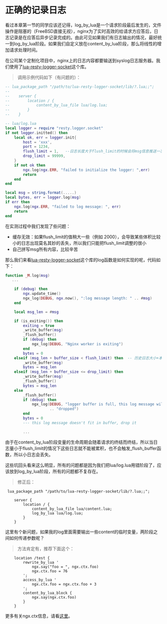 # 正确的记录日志

看过本章第一节的同学应该还记得，log_by_lua是一个请求阶段最后发生的，文件操作是阻塞的（FreeBSD直接无视），nginx为了实时高效的给请求方应答后，日志记录是在应答后异步记录完成的。由此可见如果我们有日志输出的情况，最好统一到log_by_lua阶段。如果我们自定义放在content_by_lua阶段，那么将线性的增加请求处理时间。

在公司某个定制化项目中，nginx上的日志内容都要输送到syslog日志服务器。我们使用了[lua-resty-logger-socket](https://github.com/cloudflare/lua-resty-logger-socket)这个库。

> 调用示例代码如下（有问题的）：


```lua
-- lua_package_path "/path/to/lua-resty-logger-socket/lib/?.lua;;";
--
--    server {
--        location / {
--            content_by_lua_file lua/log.lua;
--        }
--    }

-- lua/log.lua
local logger = require "resty.logger.socket"
if not logger.initted() then
    local ok, err = logger.init{
        host = 'xxx',
        port = 1234,
        flush_limit = 1,   --日志长度大于flush_limit的时候会将msg信息推送一次
        drop_limit = 99999,
    }
    if not ok then
        ngx.log(ngx.ERR, "failed to initialize the logger: ",err)
        return
    end
end

local msg = string.format(.....)
local bytes, err = logger.log(msg)
if err then
    ngx.log(ngx.ERR, "failed to log message: ", err)
    return
end
```


在实测过程中我们发现了些问题：

* 缓存无效：如果flush_limit的值稍大一些（例如 2000），会导致某些体积比较小的日志出现莫名其妙的丢失，所以我们只能把flush_limit调整的很小
* 自己拼写msg所有内容，比较辛苦

那么我们来看[lua-resty-logger-socket](https://github.com/cloudflare/lua-resty-logger-socket)这个库的log函数是如何实现的呢，代码如下：
```lua
function _M.log(msg)  
   ...

    if (debug) then
        ngx.update_time()
        ngx_log(DEBUG, ngx.now(), ":log message length: " .. #msg)
    end

    local msg_len = #msg

    if (is_exiting()) then
        exiting = true
        _write_buffer(msg)
        _flush_buffer()
        if (debug) then
            ngx_log(DEBUG, "Nginx worker is exiting")
        end
        bytes = 0
    elseif (msg_len + buffer_size < flush_limit) then  -- 历史日志大小+本地日志大小小于推送上限
        _write_buffer(msg)
        bytes = msg_len
    elseif (msg_len + buffer_size <= drop_limit) then
        _write_buffer(msg)
        _flush_buffer()
        bytes = msg_len
    else
        _flush_buffer()
        if (debug) then
            ngx_log(DEBUG, "logger buffer is full, this log message will be "
                    .. "dropped")
        end
        bytes = 0
        --- this log message doesn't fit in buffer, drop it  

        ...
```

由于在content_by_lua阶段变量的生命周期会随着请求的终结而终结，所以当日志量小于flush_limit的情况下这些日志就不能被累积，也不会触发_flush_buffer函数，所以小日志会丢失。

这些坑回头看来这么明显，所有的问题都是因为我们把lua/log.lua用错阶段了，应该放到log_by_lua阶段，所有的问题都不复存在。

> 修正后：

```
 lua_package_path "/path/to/lua-resty-logger-socket/lib/?.lua;;";

    server {
        location / {
            content_by_lua_file lua/content.lua;
            log_by_lua lua/log.lua;
        }
    }
```

这里有个新问题，如果我的log里面需要输出一些content的临时变量，两阶段之间如何传递参数呢？

> 方法肯定有，推荐下面这个：

```
    location /test {
        rewrite_by_lua '
            ngx.say("foo = ", ngx.ctx.foo)
            ngx.ctx.foo = 76
        ';
        access_by_lua '
            ngx.ctx.foo = ngx.ctx.foo + 3
        ';
        content_by_lua_block {
            ngx.say(ngx.ctx.foo)
        }
    }
```

更多有关ngx.ctx信息，请看[这里](https://github.com/openresty/lua-nginx-module#ngxctx)。
